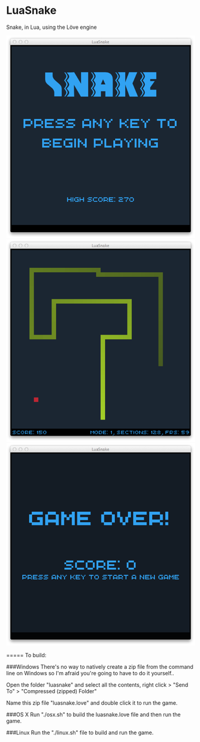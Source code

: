 LuaSnake
========
Snake, in Lua, using the Löve engine

![image](docs/title.png)
![image](docs/playing.png)
![image](docs/gameover.png)

=====
To build:

###Windows
There's no way to natively create a zip file from the command line on Windows so I'm afraid you're going to have to do it yourself..

Open the folder "luasnake" and select all the contents, right click > "Send To" > "Compressed (zipped) Folder"

Name this zip file "luasnake.love" and double click it to run the game.

###OS X
Run "./osx.sh" to build the luasnake.love file and then run the game.

###Linux
Run the "./linux.sh" file to build and run the game.

